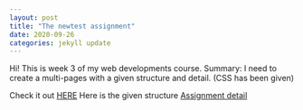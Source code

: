 ```yaml
---
layout: post
title: "The newtest assignment"
date: 2020-09-26 
categories: jekyll update
---
```


Hi! This is week 3 of my web developments course.
Summary: I need to create a multi-pages with a given structure and detail. (CSS has been given)

Check it out [HERE](https://manhdung20112000.github.io/bt-w3/html/headings.html)
Here is the given structure [Assignment detail](https://courses.uet.vnu.edu.vn/pluginfile.php/164398/mod_assign/intro/html%20assignment.png)